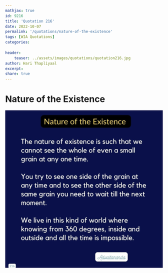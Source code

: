 ```yaml
---
mathjax: true
id: 9216
title: 'Quotation 216'
date: 2022-10-07
permalink: '/quotations/nature-of-the-existence'
tags: [WIA Quotations] 
categories: 

header:
    teaser: ../assets/images/quotations/quotation216.jpg
author: Hari Thapliyaal 
excerpt:
share: true 
---
```


# Nature of the Existence

![Nature of the Existence](../assets/images/quotations/quotation216.jpg)
